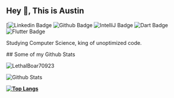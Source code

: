 ## Hey 👋, This is Austin

[![Linkedin Badge](https://img.shields.io/badge/LinkedIn-0077B5?style=for-the-badge&logo=linkedin&logoColor=white) ![Github Badge](https://img.shields.io/badge/-LethalBoar70923-grey?style=flat&logo=github&logoColor=white&link=https://github.com/LethalBoar70923/) ![IntelliJ Badge](https://img.shields.io/badge/IntelliJIDEA-000000.svg?style=for-the-badge&logo=intellij-idea&logoColor=white) ![Dart Badge](https://img.shields.io/badge/Dart-0175C2?style=for-the-badge&logo=dart&logoColor=white) ![Flutter Badge](https://img.shields.io/badge/Flutter-02569B?style=for-the-badge&logo=flutter&logoColor=black)







<p align='left'>Studying Computer Science, king of unoptimized code.</p>
## Some of my Github Stats
<p> <img src=https://komarev.com/ghpvc/?username=LethalBoar70923 alt=LethalBoar70923 /> </p>

![Github Stats](https://github-readme-stats.vercel.app/api?username=LethalBoar70923&count_private=true&show_icons=true&theme=tokyonight)

<b>
  <b>
   
[![Top Langs](https://github-readme-stats.vercel.app/api/top-langs/?username=LethalBoar70923)](https://github.com/anuraghazra/github-readme-stats)
